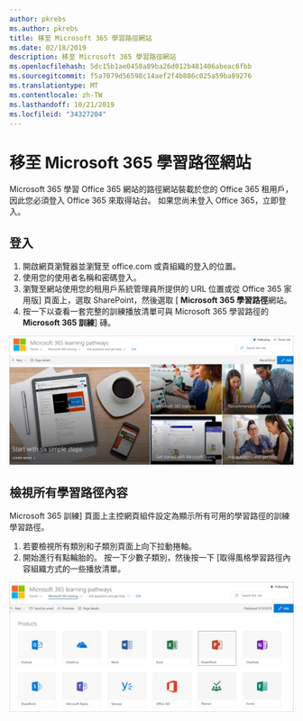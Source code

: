 ```yaml
---
author: pkrebs
ms.author: pkrebs
title: 移至 Microsoft 365 學習路徑網站
ms.date: 02/18/2019
description: 移至 Microsoft 365 學習路徑網站
ms.openlocfilehash: 5dc15b1ae0458a89ba26d012b481406abeac6fbb
ms.sourcegitcommit: f5a7079d56598c14aef2f4b886c025a59ba89276
ms.translationtype: MT
ms.contentlocale: zh-TW
ms.lasthandoff: 10/21/2019
ms.locfileid: "34327204"
---
```

# <a name="go-to-the-microsoft-365-learning-pathways-site"></a>移至 Microsoft 365 學習路徑網站

Microsoft 365 學習 Office 365 網站的路徑網站裝載於您的 Office 365 租用戶，因此您必須登入 Office 365 來取得站台。 如果您尚未登入 Office 365，立即登入。 

## <a name="sign-in"></a>登入  

1.  開啟網頁瀏覽器並瀏覽至 office.com 或貴組織的登入的位置。 
2.  使用您的使用者名稱和密碼登入。
3.  瀏覽至網站使用您的租用戶系統管理員所提供的 URL 位置或從 Office 365 家用版] 頁面上，選取 SharePoint，然後選取 [ **Microsoft 365 學習路徑**網站。 
5. 按一下以查看一套完整的訓練播放清單可與 Microsoft 365 學習路徑的**Microsoft 365 訓練**] 磚。 

![cg goto.png](media/cg-goto.png)

## <a name="view-all-the-learning-pathways-content"></a>檢視所有學習路徑內容
Microsoft 365 訓練] 頁面上主控網頁組件設定為顯示所有可用的學習路徑的訓練學習路徑。 

1. 若要檢視所有類別和子類別頁面上向下拉動捲軸。
2. 開始進行有點輪胎的。 按一下少數子類別，然後按一下 [取得風格學習路徑內容組織方式的一些播放清單。 

![cg gotoall.png](media/cg-gotoall.png)


